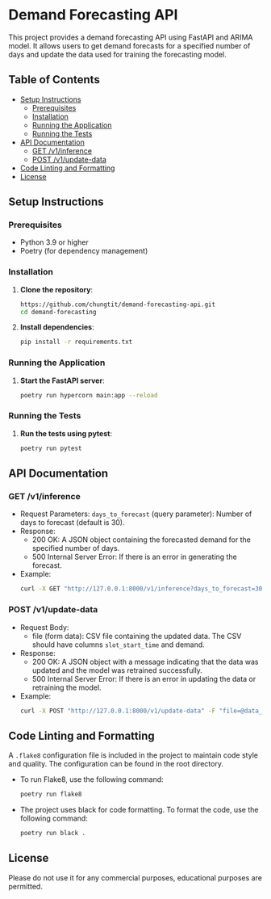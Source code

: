 # Demand Forecasting API

This project provides a demand forecasting API using FastAPI and ARIMA model. It allows users to get demand forecasts for a specified number of days and update the data used for training the forecasting model.

## Table of Contents

- [Setup Instructions](#setup-instructions)
  - [Prerequisites](#prerequisites)
  - [Installation](#installation)
  - [Running the Application](#running-the-application)
  - [Running the Tests](#running-the-tests)
- [API Documentation](#api-documentation)
  - [GET /v1/inference](#get-v1inference)
  - [POST /v1/update-data](#post-v1update-data)
- [Code Linting and Formatting](#code-linting-and-formatting)
- [License](#license)

## Setup Instructions

### Prerequisites

- Python 3.9 or higher
- Poetry (for dependency management)

### Installation

1. **Clone the repository**:
   ```sh
   https://github.com/chungtit/demand-forecasting-api.git
   cd demand-forecasting
   ```
2. **Install dependencies**:
    ```sh
    pip install -r requirements.txt
    ```
### Running the Application
1.  **Start the FastAPI server**:
    ```sh
    poetry run hypercorn main:app --reload
    ```
### Running the Tests
1. **Run the tests using pytest**:
    ```sh
    poetry run pytest
    ```
## API Documentation
### GET /v1/inference
- Request Parameters: `days_to_forecast` (query parameter): Number of days to forecast (default is 30).
- Response: 
    - 200 OK: A JSON object containing the forecasted demand for the specified number of days.
    - 500 Internal Server Error: If there is an error in generating the forecast.
- Example:
    ```sh 
    curl -X GET "http://127.0.0.1:8000/v1/inference?days_to_forecast=30"
    ```
### POST /v1/update-data
- Request Body:
    - file (form data): CSV file containing the updated data. The CSV should have columns `slot_start_time` and demand.
- Response:
    - 200 OK: A JSON object with a message indicating that the data was updated and the model was retrained successfully.
    - 500 Internal Server Error: If there is an error in updating the data or retraining the model.
- Example:
    ```sh
    curl -X POST "http://127.0.0.1:8000/v1/update-data" -F "file=@data_training.csv"
    ```
## Code Linting and Formatting
A `.flake8` configuration file is included in the project to maintain code style and quality. The configuration can be found in the root directory.

- To run Flake8, use the following command:
     ```sh
    poetry run flake8
    ```
- The project uses black for code formatting. To format the code, use the following command:
    ```sh
    poetry run black .
    ```
## License
Please do not use it for any commercial purposes, educational purposes are permitted.